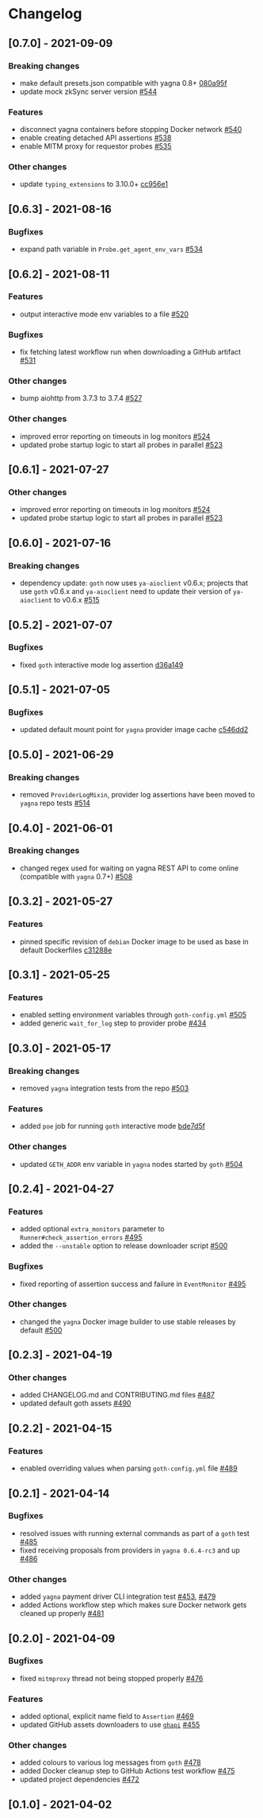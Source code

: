 # Changelog

## [0.7.0] - 2021-09-09

### Breaking changes
- make default presets.json compatible with yagna 0.8+ [080a95f](https://github.com/golemfactory/goth/commit/080a95fd8c5b41b69da216cfdee6f0ac4dbe3acc)
- update mock zkSync server version [#544](https://github.com/golemfactory/goth/pull/544)

### Features
- disconnect yagna containers before stopping Docker network [#540](https://github.com/golemfactory/goth/pull/540)
- enable creating detached API assertions [#538](https://github.com/golemfactory/goth/pull/538)
- enable MITM proxy for requestor probes [#535](https://github.com/golemfactory/goth/pull/535)

### Other changes
- update `typing_extensions` to 3.10.0+ [cc956e1](https://github.com/golemfactory/goth/commit/cc956e14447b5d6f382b7f668e385fcee9c209be)

## [0.6.3] - 2021-08-16

### Bugfixes
- expand path variable in `Probe.get_agent_env_vars` [#534](https://github.com/golemfactory/goth/pull/534)

## [0.6.2] - 2021-08-11

### Features
- output interactive mode env variables to a file [#520](https://github.com/golemfactory/goth/pull/520)

### Bugfixes
- fix fetching latest workflow run when downloading a GitHub artifact [#531](https://github.com/golemfactory/goth/pull/531)

### Other changes
- bump aiohttp from 3.7.3 to 3.7.4 [#527](https://github.com/golemfactory/goth/pull/527)

### Other changes
- improved error reporting on timeouts in log monitors [#524](https://github.com/golemfactory/goth/pull/524)
- updated probe startup logic to start all probes in parallel [#523](https://github.com/golemfactory/goth/pull/523)

## [0.6.1] - 2021-07-27

### Other changes
- improved error reporting on timeouts in log monitors [#524](https://github.com/golemfactory/goth/pull/524)
- updated probe startup logic to start all probes in parallel [#523](https://github.com/golemfactory/goth/pull/523)

## [0.6.0] - 2021-07-16

### Breaking changes
- dependency update: `goth` now uses `ya-aioclient` v0.6.x; projects that use `goth` v0.6.x and `ya-aioclient` need to update their version of `ya-aioclient` to v0.6.x [#515](https://github.com/golemfactory/goth/pull/515)

## [0.5.2] - 2021-07-07

### Bugfixes
- fixed `goth` interactive mode log assertion [d36a149](https://github.com/golemfactory/goth/commit/d36a14924ece26cc44a5f551ee840e1f0b426617)

## [0.5.1] - 2021-07-05

### Bugfixes
- updated default mount point for `yagna` provider image cache [c546dd2](https://github.com/golemfactory/goth/commit/c546dd2b8eafe4bd65e782f2d73e60d5b6136eec)

## [0.5.0] - 2021-06-29

### Breaking changes
- removed `ProviderLogMixin`, provider log assertions have been moved to `yagna` repo tests [#514](https://github.com/golemfactory/goth/pull/514)

## [0.4.0] - 2021-06-01

### Breaking changes
- changed regex used for waiting on yagna REST API to come online (compatible with `yagna` 0.7+) [#508](https://github.com/golemfactory/goth/pull/508)

## [0.3.2] - 2021-05-27

### Features
- pinned specific revision of `debian` Docker image to be used as base in default Dockerfiles [c31288e](https://github.com/golemfactory/goth/commit/c31288edbb3e45235877b0674d36104d8b4a2af3)

## [0.3.1] - 2021-05-25

### Features
- enabled setting environment variables through `goth-config.yml` [#505](https://github.com/golemfactory/goth/pull/505)
- added generic `wait_for_log` step to provider probe [#434](https://github.com/golemfactory/goth/pull/434)

## [0.3.0] - 2021-05-17

### Breaking changes
- removed `yagna` integration tests from the repo [#503](https://github.com/golemfactory/goth/pull/503)

### Features
- added `poe` job for running `goth` interactive mode [bde7d5f](https://github.com/golemfactory/goth/commit/bde7d5faca9570af3455bd56c738c385ecd760a0)

### Other changes
- updated `GETH_ADDR` env variable in `yagna` nodes started by `goth` [#504](https://github.com/golemfactory/goth/pull/504)

## [0.2.4] - 2021-04-27

### Features
- added optional `extra_monitors` parameter to `Runner#check_assertion_errors` [#495](https://github.com/golemfactory/goth/pull/495)
- added the `--unstable` option to release downloader script [#500](https://github.com/golemfactory/goth/pull/500)

### Bugfixes
- fixed reporting of assertion success and failure in `EventMonitor` [#495](https://github.com/golemfactory/goth/pull/495)

### Other changes
- changed the `yagna` Docker image builder to use stable releases by default [#500](https://github.com/golemfactory/goth/pull/500)

## [0.2.3] - 2021-04-19

### Other changes
- added CHANGELOG.md and CONTRIBUTING.md files [#487](https://github.com/golemfactory/goth/pull/487)
- updated default goth assets [#490](https://github.com/golemfactory/goth/pull/490)

## [0.2.2] - 2021-04-15

### Features
- enabled overriding values when parsing `goth-config.yml` file [#489](https://github.com/golemfactory/goth/pull/489)

## [0.2.1] - 2021-04-14

### Bugfixes
- resolved issues with running external commands as part of a `goth` test [#485](https://github.com/golemfactory/goth/pull/485)
- fixed receiving proposals from providers in `yagna 0.6.4-rc3` and up [#486](https://github.com/golemfactory/goth/pull/486)

### Other changes
- added `yagna` payment driver CLI integration test [#453](https://github.com/golemfactory/goth/pull/453), [#479](https://github.com/golemfactory/goth/pull/479)
- added Actions workflow step which makes sure Docker network gets cleaned up properly [#481](https://github.com/golemfactory/goth/pull/481)

## [0.2.0] - 2021-04-09

### Bugfixes
- fixed `mitmproxy` thread not being stopped properly [#476](https://github.com/golemfactory/goth/pull/476)

### Features
- added optional, explicit name field to `Assertion` [#469](https://github.com/golemfactory/goth/pull/469)
- updated GitHub assets downloaders to use [`ghapi`](https://ghapi.fast.ai/core.html) [#455](https://github.com/golemfactory/goth/pull/455)

### Other changes
- added colours to various log messages from `goth` [#478](https://github.com/golemfactory/goth/pull/478)
- added Docker cleanup step to GitHub Actions test workflow [#475](https://github.com/golemfactory/goth/pull/475)
- updated project dependencies [#472](https://github.com/golemfactory/goth/pull/472)

## [0.1.0] - 2021-04-02
